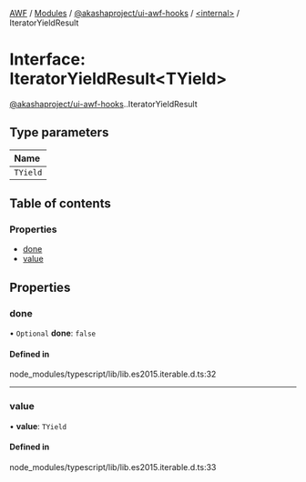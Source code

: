 [AWF](../README.md) / [Modules](../modules.md) / [@akashaproject/ui-awf-hooks](../modules/akashaproject_ui_awf_hooks.md) / [<internal\>](../modules/akashaproject_ui_awf_hooks._internal_.md) / IteratorYieldResult

# Interface: IteratorYieldResult<TYield\>

[@akashaproject/ui-awf-hooks](../modules/akashaproject_ui_awf_hooks.md).[<internal>](../modules/akashaproject_ui_awf_hooks._internal_.md).IteratorYieldResult

## Type parameters

| Name |
| :------ |
| `TYield` |

## Table of contents

### Properties

- [done](akashaproject_ui_awf_hooks._internal_.IteratorYieldResult.md#done)
- [value](akashaproject_ui_awf_hooks._internal_.IteratorYieldResult.md#value)

## Properties

### done

• `Optional` **done**: ``false``

#### Defined in

node_modules/typescript/lib/lib.es2015.iterable.d.ts:32

___

### value

• **value**: `TYield`

#### Defined in

node_modules/typescript/lib/lib.es2015.iterable.d.ts:33
